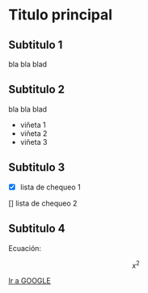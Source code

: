 # Titulo principal

## Subtitulo 1

bla bla blad

## Subtitulo 2

bla bla blad

* viñeta 1
* viñeta 2
* viñeta 3

## Subtitulo 3

- [X] lista de chequeo 1

[] lista de chequeo 2

## Subtitulo 4

Ecuación:

$$ x^2 $$

<a href="http://www.google.com.co">Ir a GOOGLE</a>
